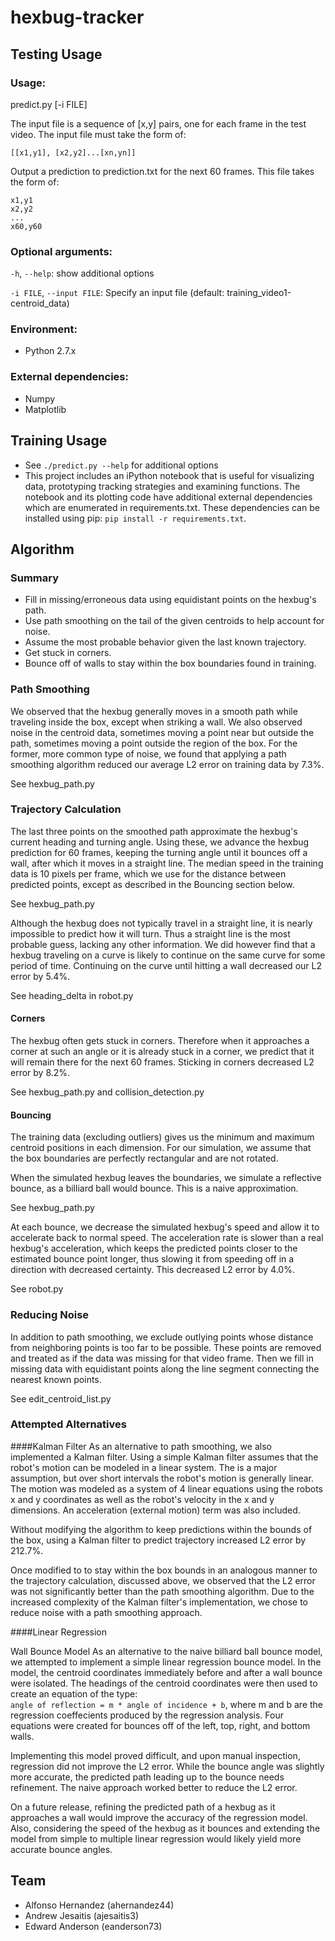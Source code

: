 hexbug-tracker
==============

Testing Usage
-------------

### Usage:
predict.py [-i FILE]

The input file is a sequence of [x,y] pairs, one for each frame in the test
video. The input file must take the form of:

```
[[x1,y1], [x2,y2]...[xn,yn]]
```

Output a prediction to prediction.txt for the next 60 frames. This file takes
the form of:

```
x1,y1
x2,y2
...
x60,y60
```

### Optional arguments:

  `-h`, `--help`: show additional options

  `-i FILE`, `--input FILE`: Specify an input file (default: training\_video1-centroid\_data)

### Environment:
* Python 2.7.x

### External dependencies:
* Numpy
* Matplotlib

Training Usage
--------------

* See `./predict.py --help` for additional options
* This project includes an iPython notebook that is useful for visualizing data,
prototyping tracking strategies and   examining functions. The notebook and its
plotting code have additional external   dependencies which are enumerated in
requirements.txt. These dependencies can   be installed using pip: `pip install
-r requirements.txt`.

Algorithm
---------

### Summary

* Fill in missing/erroneous data using equidistant points on the hexbug's path.
* Use path smoothing on the tail of the given centroids to help account for noise.
* Assume the most probable behavior given the last known trajectory.
* Get stuck in corners.
* Bounce off of walls to stay within the box boundaries found in training.

### Path Smoothing

We observed that the hexbug generally moves in a smooth path while traveling
inside the box, except when striking a wall. We also observed noise in the
centroid data, sometimes moving a point near but outside the path, sometimes
moving a point outside the region of the box. For the former, more common type
of noise, we found that applying a path smoothing algorithm reduced our average
L2 error on training data by 7.3%.

See hexbug\_path.py

### Trajectory Calculation

The last three points on the smoothed path approximate the hexbug's current
heading and turning angle. Using these, we advance the hexbug prediction for 60
frames, keeping the turning angle until it bounces off a wall, after which it
moves in a straight line. The median speed in the training data is 10 pixels per
frame, which we use for the distance between predicted points, except as
described in the Bouncing section below.

See hexbug\_path.py

Although the hexbug does not typically travel in a straight line, it is nearly
impossible to predict how it will turn. Thus a straight line is the most
probable guess, lacking any other information. We did however find that a hexbug
traveling on a curve is likely to continue on the same curve for some period of
time. Continuing on the curve until hitting a wall decreased our L2 error by
5.4%.

See heading\_delta in robot.py

#### Corners

The hexbug often gets stuck in corners. Therefore when it approaches a corner at
such an angle or it is already stuck in a corner, we predict that it will remain
there for the next 60 frames. Sticking in corners decreased L2 error by 8.2%.

See hexbug\_path.py and collision\_detection.py

#### Bouncing

The training data (excluding outliers) gives us the minimum and maximum centroid
positions in each dimension. For our simulation, we assume that the box
boundaries are perfectly rectangular and are not rotated.

When the simulated hexbug leaves the boundaries, we simulate a reflective
bounce, as a billiard ball would bounce. This is a naive approximation.

See hexbug\_path.py

At each bounce, we decrease the simulated hexbug's speed and allow it to
accelerate back to normal speed. The acceleration rate is slower than a real
hexbug's acceleration, which keeps the predicted points closer to the estimated
bounce point longer, thus slowing it from speeding off in a direction with
decreased certainty. This decreased L2 error by 4.0%.

See robot.py

### Reducing Noise

In addition to path smoothing, we exclude outlying points whose distance from
neighboring points is too far to be possible. These points are removed and
treated as if the data was missing for that video frame. Then we fill in missing
data with equidistant points along the line segment connecting the nearest known
points.

See edit\_centroid\_list.py

### Attempted Alternatives

####Kalman Filter
As an alternative to path smoothing, we also implemented a Kalman filter. Using
a simple Kalman filter assumes that the robot's motion can be modeled in a
linear system. The is a major assumption, but over short intervals the robot's
motion is generally linear. The motion was modeled as a system of 4 linear
equations using the robots x and y coordinates as well as the robot's velocity
in the x and y dimensions. An acceleration (external motion) term  was also
included.

Without modifying the algorithm to keep predictions within the bounds of the
box, using a Kalman filter to predict trajectory increased L2 error by 212.7%.

Once modified to to stay within the box bounds in an analogous manner to the
trajectory calculation, discussed above, we observed that the L2 error was not
significantly better than the path smoothing algorithm. Due to the increased
complexity of the Kalman filter's implementation, we chose to reduce noise with
a path smoothing approach.

####Linear Regression

Wall Bounce Model As an alternative to the naive billiard ball bounce model, we
attempted to implement a simple linear regression bounce model. In the model,
the centroid coordinates immediately before and after a wall bounce were
isolated. The headings of the centroid coordinates were then used to create an
equation of the type: <br> ```angle of reflection = m * angle of incidence +
b```,  where m and b are the regression coeffecients produced by the regression
analysis. Four equations were created for bounces off of the left, top, right,
and bottom walls.

Implementing this model proved difficult, and upon manual inspection, regression
did not improve the L2 error. While the bounce angle was slightly more accurate,
the predicted path leading up to the bounce needs refinement. The naive approach
worked better to reduce the L2 error.

On a future release, refining the predicted path of a hexbug as it approaches a
wall would improve the accuracy of the regression model. Also, considering the
speed of the hexbug as it bounces and extending the model from simple to
multiple linear regression would likely yield more accurate bounce angles.

Team
----

* Alfonso Hernandez (ahernandez44)
* Andrew Jesaitis (ajesaitis3)
* Edward Anderson (eanderson73)
